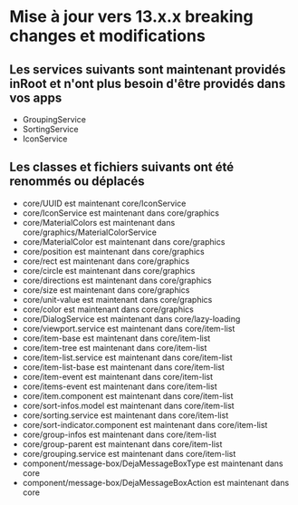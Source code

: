 # Mise à jour vers 13.x.x breaking changes et modifications

## Les services suivants sont maintenant providés inRoot et n'ont plus besoin d'être providés dans vos apps
* GroupingService
* SortingService
* IconService

## Les classes et fichiers suivants ont été renommés ou déplacés
* core/UUID est maintenant core/IconService
* core/IconService est maintenant dans core/graphics
* core/MaterialColors est maintenant dans core/graphics/MaterialColorService
* core/MaterialColor est maintenant dans core/graphics
* core/position est maintenant dans core/graphics
* core/rect est maintenant dans core/graphics
* core/circle est maintenant dans core/graphics
* core/directions est maintenant dans core/graphics
* core/size est maintenant dans core/graphics
* core/unit-value est maintenant dans core/graphics
* core/color est maintenant dans core/graphics
* core/DialogService est maintenant dans core/lazy-loading
* core/viewport.service est maintenant dans core/item-list
* core/item-base est maintenant dans core/item-list
* core/item-tree est maintenant dans core/item-list
* core/item-list.service est maintenant dans core/item-list
* core/item-list-base est maintenant dans core/item-list
* core/item-event est maintenant dans core/item-list
* core/items-event est maintenant dans core/item-list
* core/item.component est maintenant dans core/item-list
* core/sort-infos.model est maintenant dans core/item-list
* core/sorting.service est maintenant dans core/item-list
* core/sort-indicator.component est maintenant dans core/item-list
* core/group-infos est maintenant dans core/item-list
* core/group-parent est maintenant dans core/item-list
* core/grouping.service est maintenant dans core/item-list
* component/message-box/DejaMessageBoxType est maintenant dans core
* component/message-box/DejaMessageBoxAction est maintenant dans core